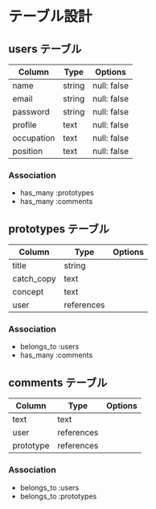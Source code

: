 # テーブル設計

## users テーブル

| Column   | Type   | Options     |
| -------- | ------ | ----------- |
| name     | string | null: false |
| email    | string | null: false |
| password | string | null: false |
| profile  | text   | null: false |
|occupation| text   | null: false |
| position | text   | null: false |

### Association

- has_many :prototypes
- has_many :comments



## prototypes テーブル

| Column    | Type       | Options                         |
| --------  | ---------  | ------------------------------- |
| title     | string     |                                 |
|catch_copy | text       |                                 |
| concept   | text       |                                 |
| user      | references |                                 |


### Association

- belongs_to :users
- has_many :comments



## comments テーブル

| Column    | Type      | Options                         |
| --------  | --------- | ------------------------------- |
| text      | text      |                                 |
| user      | references|                                 |
| prototype | references|                                 |



### Association

- belongs_to :users
- belongs_to :prototypes
